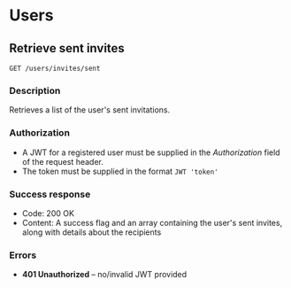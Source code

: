 # Users

## Retrieve sent invites

```
GET /users/invites/sent
```

### Description

Retrieves a list of the user's sent invitations.

### Authorization

- A JWT for a registered user must be supplied in the _Authorization_ field of the request header.
- The token must be supplied in the format `JWT 'token'`

### Success response

- Code: 200 OK
- Content: A success flag and an array containing the user's sent invites, along with details about the recipients

### Errors

- **401 Unauthorized** – no/invalid JWT provided